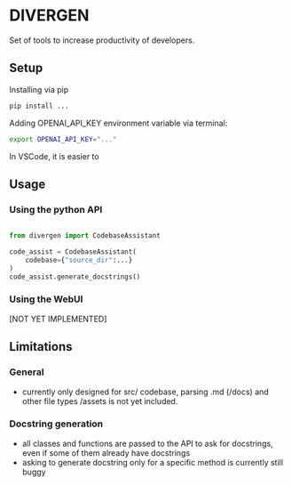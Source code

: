 # DIVERGEN

Set of tools to increase productivity of developers. 

## Setup

Installing via pip

```bash
pip install ...
```

Adding OPENAI_API_KEY environment variable via terminal:

```bash
export OPENAI_API_KEY="..."
```

In VSCode, it is easier to 

## Usage

### Using the python API

```python

from divergen import CodebaseAssistant

code_assist = CodebaseAssistant(
    codebase={"source_dir":...}
)
code_assist.generate_docstrings()
```

### Using the WebUI

[NOT YET IMPLEMENTED]

## Limitations

### General
- currently only designed for src/ codebase, parsing .md (/docs) and other file types /assets is not yet included.

### Docstring generation
- all classes and functions are passed to the API to ask for docstrings, even if some of them already have docstrings
- asking to generate docstring only for a specific method is currently still buggy